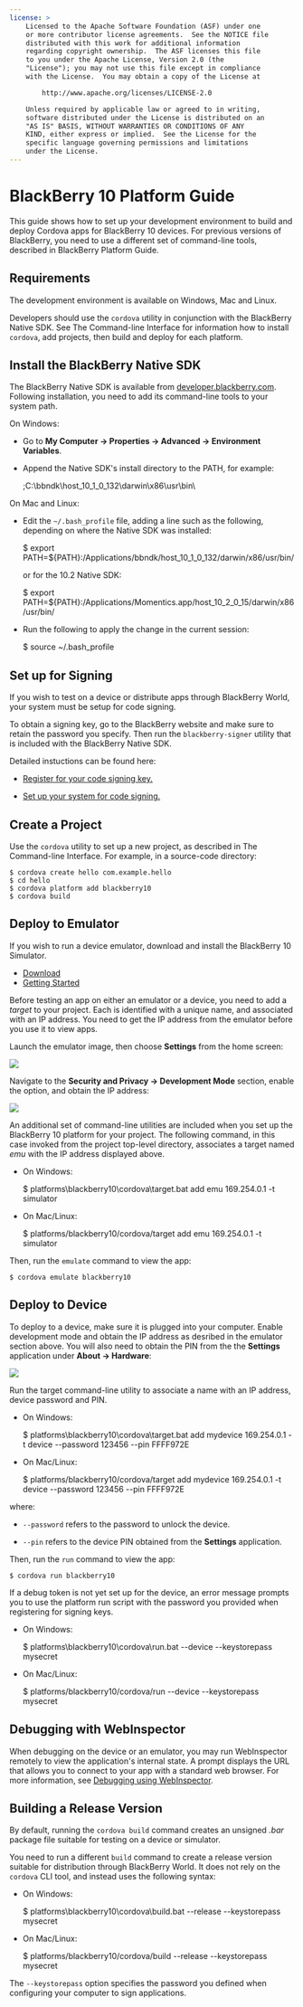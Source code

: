 ```yaml
---
license: >
    Licensed to the Apache Software Foundation (ASF) under one
    or more contributor license agreements.  See the NOTICE file
    distributed with this work for additional information
    regarding copyright ownership.  The ASF licenses this file
    to you under the Apache License, Version 2.0 (the
    "License"); you may not use this file except in compliance
    with the License.  You may obtain a copy of the License at

        http://www.apache.org/licenses/LICENSE-2.0

    Unless required by applicable law or agreed to in writing,
    software distributed under the License is distributed on an
    "AS IS" BASIS, WITHOUT WARRANTIES OR CONDITIONS OF ANY
    KIND, either express or implied.  See the License for the
    specific language governing permissions and limitations
    under the License.
---
```


# BlackBerry 10 Platform Guide

This guide shows how to set up your development environment to build
and deploy Cordova apps for BlackBerry 10 devices.  For previous
versions of BlackBerry, you need to use a different set of
command-line tools, described in BlackBerry Platform Guide.

## Requirements

The development environment is available on Windows, Mac and Linux.

Developers should use the `cordova` utility in conjunction with the
BlackBerry Native SDK.  See The Command-line Interface for information
how to install `cordova`, add projects, then build and deploy for each
platform.

## Install the BlackBerry Native SDK

The BlackBerry Native SDK is available from
[developer.blackberry.com](http://developer.blackberry.com/native/download/).
Following installation, you need to add its command-line tools to your
system path.

On Windows:

* Go to __My Computer &rarr; Properties &rarr; Advanced &rarr; Environment Variables__.

* Append the Native SDK's install directory to the PATH, for example:

    ;C:\bbndk\host_10_1_0_132\darwin\x86\usr\bin\

On Mac and Linux:

* Edit the `~/.bash_profile` file, adding a line such as the
  following, depending on where the Native SDK was installed:

    $ export PATH=${PATH}:/Applications/bbndk/host_10_1_0_132/darwin/x86/usr/bin/

  or for the 10.2 Native SDK:

    $ export PATH=${PATH}:/Applications/Momentics.app/host_10_2_0_15/darwin/x86/usr/bin/

* Run the following to apply the change in the current session:

    $ source ~/.bash_profile

## Set up for Signing

If you wish to test on a device or distribute apps through BlackBerry
World, your system must be setup for code signing.

To obtain a signing key, go to the BlackBerry website and make sure to
retain the password you specify. Then run the `blackberry-signer`
utility that is included with the BlackBerry Native SDK.

Detailed instuctions can be found here:

* [Register for your code signing key.](https://www.blackberry.com/SignedKeys/codesigning.html)

* [Set up your system for code signing.](https://developer.blackberry.com/html5/documentation/signing_setup_bb10_apps_2008396_11.html)

## Create a Project

Use the `cordova` utility to set up a new project, as described in The
Command-line Interface. For example, in a source-code directory:
 
    $ cordova create hello com.example.hello
    $ cd hello
    $ cordova platform add blackberry10
    $ cordova build

## Deploy to Emulator

If you wish to run a device emulator, download and install the
BlackBerry 10 Simulator.

* [Download](http://developer.blackberry.com/native/download/)
* [Getting Started](http://developer.blackberry.com/devzone/develop/simulator/blackberry_10_simulator_start.html)

Before testing an app on either an emulator or a device, you need to
add a _target_ to your project. Each is identified with a unique name,
and associated with an IP address. You need to get the IP address from
the emulator before you use it to view apps.

Launch the emulator image, then choose __Settings__ from the home screen:

![](img/guide/platforms/blackberry10/bb_home.png)

Navigate to the __Security and Privacy &rarr; Development Mode__
section, enable the option, and obtain the IP address:

![](img/guide/platforms/blackberry10/bb_devel.png)

An additional set of command-line utilities are included when you set
up the BlackBerry 10 platform for your project.  The following
command, in this case invoked from the project top-level directory,
associates a target named _emu_ with the IP address displayed above.

* On Windows:

    $ platforms\blackberry10\cordova\target.bat add emu 169.254.0.1 -t simulator

* On Mac/Linux:

    $ platforms/blackberry10/cordova/target add emu 169.254.0.1 -t simulator

Then, run the `emulate` command to view the app:

    $ cordova emulate blackberry10

## Deploy to Device

To deploy to a device, make sure it is plugged into your computer.
Enable development mode and obtain the IP address as desribed in the
emulator section above. You will also need to obtain the PIN from the
the __Settings__ application under __About &rarr; Hardware__:

![](img/guide/platforms/blackberry10/bb_pin.png)

Run the target command-line utility to associate a name with an IP
address, device password and PIN.

* On Windows:

    $ platforms\blackberry10\cordova\target.bat add mydevice 169.254.0.1 -t device --password 123456 --pin FFFF972E

* On Mac/Linux:

    $ platforms/blackberry10/cordova/target add mydevice 169.254.0.1 -t device --password 123456 --pin FFFF972E

where:

* `--password` refers to the password to unlock the device.

* `--pin` refers to the device PIN obtained from the __Settings__ application.

Then, run the `run` command to view the app:

    $ cordova run blackberry10

If a debug token is not yet set up for the device, an error message
prompts you to use the platform run script with the password you
provided when registering for signing keys.

* On Windows:

    $ platforms\blackberry10\cordova\run.bat --device --keystorepass mysecret

* On Mac/Linux:

    $ platforms/blackberry10/cordova/run --device --keystorepass mysecret

## Debugging with WebInspector

When debugging on the device or an emulator, you may run WebInspector
remotely to view the application's internal state.  A prompt displays
the URL that allows you to connect to your app with a standard web
browser.  For more information, see
[Debugging using WebInspector](http://developer.blackberry.com/html5/documentation/web_inspector_overview_1553586_11.html).

## Building a Release Version

By default, running the `cordova build` command creates an unsigned
_.bar_ package file suitable for testing on a device or simulator.

You need to run a different `build` command to create a release
version suitable for distribution through BlackBerry World.  It does
not rely on the `cordova` CLI tool, and instead uses the following
syntax:

* On Windows:

    $ platforms\blackberry10\cordova\build.bat --release --keystorepass mysecret

* On Mac/Linux:

    $ platforms/blackberry10/cordova/build --release --keystorepass mysecret

The `--keystorepass` option specifies the password you defined when
configuring your computer to sign applications.
